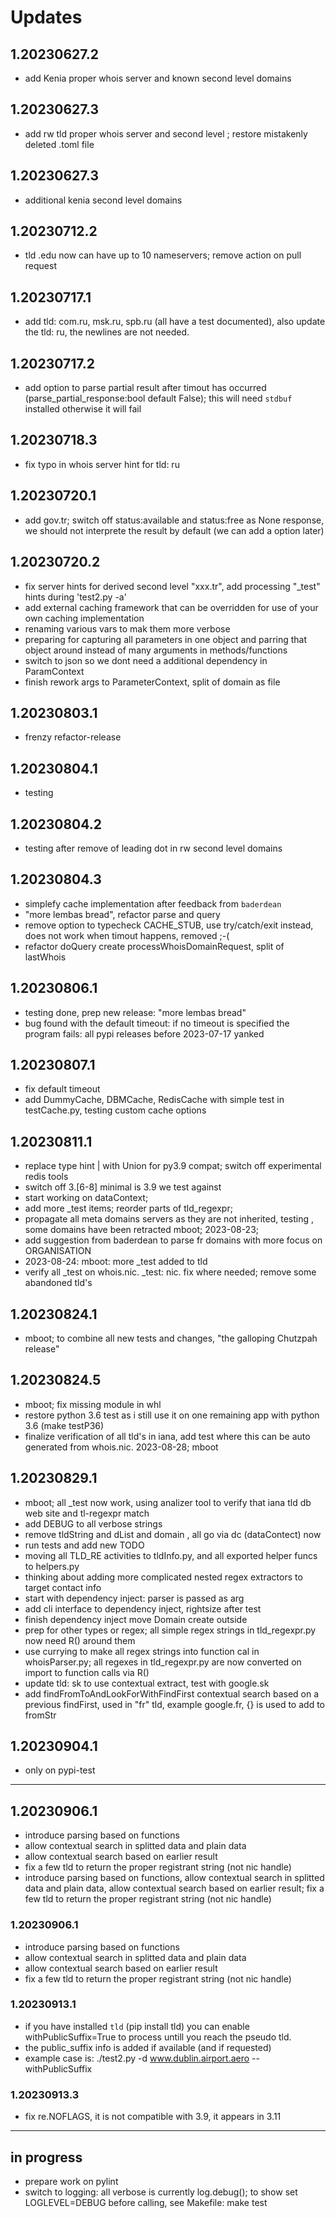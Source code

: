 # Updates
## 1.20230627.2
  * add Kenia proper whois server and known second level domains
## 1.20230627.3
  * add rw tld proper whois server and second level ; restore mistakenly deleted .toml file
## 1.20230627.3
  * additional kenia second level domains
## 1.20230712.2
  * tld .edu now can have up to 10 nameservers; remove action on pull request
## 1.20230717.1
  * add tld: com.ru, msk.ru, spb.ru  (all have a test documented), also update the tld: ru, the newlines are not needed.
## 1.20230717.2
  * add option to parse partial result after timout has occurred (parse_partial_response:bool default False); this will need `stdbuf` installed otherwise it will fail
## 1.20230718.3
  * fix typo in whois server hint for tld: ru
## 1.20230720.1
  * add gov.tr; switch off status:available and status:free as None response, we should not interprete the result by default (we can add a option later)
## 1.20230720.2
  * fix server hints for derived second level "xxx.tr", add processing "_test" hints during 'test2.py -a'
  * add external caching framework that can be overridden for use of your own caching implementation
  * renaming various vars to mak them more verbose
  * preparing for capturing all parameters in one object and parring that object around instead of many arguments in methods/functions
  * switch to json so we dont need a additional dependency in ParamContext
  * finish rework args to ParameterContext, split of domain as file
## 1.20230803.1
  * frenzy refactor-release
## 1.20230804.1
  * testing
## 1.20230804.2
  * testing after remove of leading dot in rw second level domains
## 1.20230804.3
  * simplefy cache implementation after feedback from `baderdean`
  * "more lembas bread", refactor parse and query
  * remove option to typecheck CACHE_STUB, use try/catch/exit instead, does not work when timout happens, removed ;-(
  * refactor doQuery create processWhoisDomainRequest, split of lastWhois
## 1.20230806.1
  * testing done, prep new release: "more lembas bread"
  * bug found with the default timeout: if no timeout is specified the program fails: all pypi releases before 2023-07-17 yanked
## 1.20230807.1
  * fix default timeout
  * add DummyCache, DBMCache, RedisCache with simple test in testCache.py, testing custom cache options
## 1.20230811.1
  * replace type hint | with Union for py3.9 compat; switch off experimental redis tools
  * switch off 3.[6-8] minimal is 3.9 we test against
  * start working on dataContext;
  * add more \_test items; reorder parts of tld_regexpr;
  * propagate all meta domains servers as they are not inherited, testing , some domains have been retracted mboot; 2023-08-23;
  * add suggestion from baderdean to parse fr domains with more focus on ORGANISATION
  * 2023-08-24: mboot: more \_test added to tld
  * verify all \_test on whois.nic.<tld> \_test: nic.<tld> fix where needed; remove some abandoned tld's
## 1.20230824.1
  * mboot; to combine all new tests and changes, "the galloping Chutzpah release"
## 1.20230824.5
  * mboot; fix missing module in whl
  * restore python 3.6 test as i still use it on one remaining app with python 3.6 (make testP36)
  * finalize verification of all tld's in iana, add test where this can be auto generated from whois.nic.<tld> 2023-08-28; mboot
## 1.20230829.1
  * mboot; all \_test now work, using analizer tool to verify that iana tld db web site and tl-regexpr match
  * add DEBUG to all verbose strings
  * remove tldString and dList and domain , all go via dc (dataContect) now
  * run tests and add new TODO
  * moving all TLD_RE activities to tldInfo.py, and all exported helper funcs to helpers.py
  * thinking about adding more complicated nested regex extractors to target contact info
  * start with dependency inject: parser is passed as arg
  * add cli interface to dependency inject, rightsize after test
  * finish dependency inject move Domain create outside
  * prep for other types or regex; all simple regex strings in tld_regexpr.py now need R() around them
  * use currying to make all regex strings into function cal in whoisParser.py; all regexes in tld_regexpr.py are now converted on import to function calls via R()
  * update tld: sk to use contextual extract, test with google.sk
  * add findFromToAndLookForWithFindFirst contextual search based on a previous findFirst, used in "fr" tld, example google.fr, {} is used to add to fromStr

## 1.20230904.1
  * only on pypi-test

---

## 1.20230906.1
  * introduce parsing based on functions
  * allow contextual search in splitted data and plain data
  * allow contextual search based on earlier result
  * fix a few tld to return the proper registrant string (not nic handle)
  * introduce parsing based on functions, allow contextual search in splitted data and plain data, allow contextual search based on earlier result; fix a few tld to return the proper registrant string (not nic handle)

### 1.20230906.1
  * introduce parsing based on functions
  * allow contextual search in splitted data and plain data
  * allow contextual search based on earlier result
  * fix a few tld to return the proper registrant string (not nic handle)

### 1.20230913.1
  * if you have installed `tld` (pip install tld) you can enable withPublicSuffix=True to process untill you reach the pseudo tld.
  * the public_suffix info is added if available (and if requested)
  * example case is: ./test2.py -d www.dublin.airport.aero --withPublicSuffix

### 1.20230913.3
  * fix re.NOFLAGS, it is not compatible with 3.9, it appears in 3.11

---

## in progress

  * prepare work on pylint
  * switch to logging: all verbose is currently log.debug(); to show set LOGLEVEL=DEBUG before calling, see Makefile: make test



